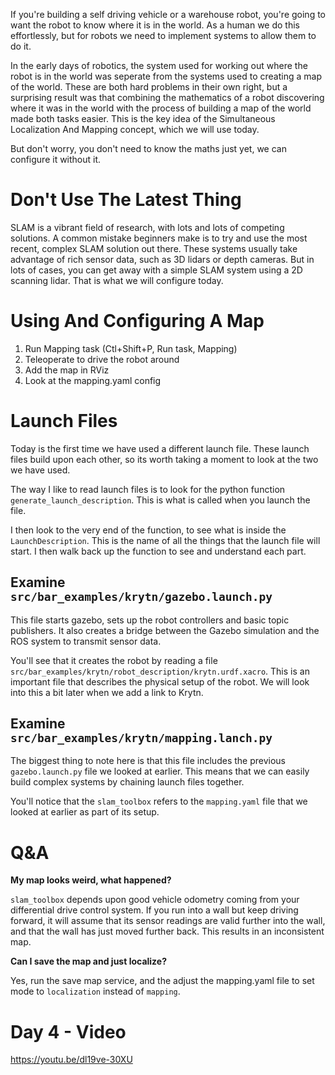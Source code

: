 
If you're building a self driving vehicle or a warehouse robot, you're going to want the robot to know where it is in the world. As a human we do this effortlessly, but for robots we need to implement systems to allow them to do it. 

In the early days of robotics, the system used for working out where the robot is in the world was seperate from the systems used to creating a map of the world. These are both hard problems in their own right, but a surprising result was that combining the mathematics of a robot discovering where it was in the world with the process of building a map of the world made both tasks easier. This is the key idea of the Simultaneous Localization And Mapping concept, which we will use today. 

But don't worry, you don't need to know the maths just yet, we can configure it without it. 

# Don't Use The Latest Thing

SLAM is a vibrant field of research, with lots and lots of competing solutions. A common mistake beginners make is to try and use the most recent, complex SLAM solution out there. These systems usually take advantage of rich sensor data, such as 3D lidars or depth cameras. But in lots of cases, you can get away with a simple SLAM system using a 2D scanning lidar. That is what we will configure today. 

# Using And Configuring A Map

1. Run Mapping task (Ctl+Shift+P, Run task, Mapping)
2. Teleoperate to drive the robot around 
3. Add the map in RViz
4. Look at the mapping.yaml config

# Launch Files 

Today is the first time we have used a different launch file. These launch files build upon each other, so its worth taking a moment to look at the two we have used.

The way I like to read launch files is to look for the python function `generate_launch_description`. This is what is called when you launch the file. 

I then look to the very end of the function, to see what is inside the `LaunchDescription`. This is the name of all the things that the launch file will start. I then walk back up the function to see and understand each part. 

## Examine `src/bar_examples/krytn/gazebo.launch.py`

This file starts gazebo, sets up the robot controllers and basic topic publishers. It also creates a bridge between the Gazebo simulation and the ROS system to transmit sensor data.

You'll see that it creates the robot by reading a file `src/bar_examples/krytn/robot_description/krytn.urdf.xacro`. This is an important file that describes the physical setup of the robot. We will look into this a bit later when we add a link to Krytn. 

## Examine `src/bar_examples/krytn/mapping.lanch.py`

The biggest thing to note here is that this file includes the previous `gazebo.launch.py` file we looked at earlier. This means that we can easily build complex systems by chaining launch files together.

You'll notice that the `slam_toolbox` refers to the `mapping.yaml` file that we looked at earlier as part of its setup. 

# Q&A

**My map looks weird, what happened?** 

`slam_toolbox` depends upon good vehicle odometry coming from your differential drive control system. If you run into a wall but keep driving forward, it will assume that its sensor readings are valid further into the wall, and that the wall has just moved further back. This results in an inconsistent map. 

**Can I save the map and just localize?**

Yes, run the save map service, and the adjust the mapping.yaml file to set mode to `localization` instead of `mapping`.


# Day 4 - Video 

https://youtu.be/dl19ve-30XU